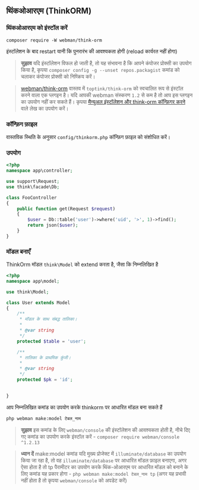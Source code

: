 ## थिंकओआरएम (ThinkORM)

### थिंकओआरएम को इंस्टॉल करें

`composer require -W webman/think-orm`

इंस्टॉलेशन के बाद restart यानी कि पुनरारंभ की आवश्यकता होगी (reload कार्यरत नहीं होगा)

> **सुझाव**
> यदि इंस्टॉलेशन विफल हो जाती है, तो यह संभावना है कि आपने कंपोजर प्रोक्सी का उपयोग किया है, कृपया `composer config -g --unset repos.packagist` कमांड को चलाकर कंपोजर प्रोक्सी को निष्क्रिय करें।

> [webman/think-orm](https://www.workerman.net/plugin/14) वास्तव में `toptink/think-orm` को स्वचालित रूप से इंस्टॉल करने वाला एक प्लगइन है। यदि आपकी webman संस्करण `1.2` से कम है तो आप इस प्लगइन का उपयोग नहीं कर सकते हैं। कृपया [मैन्युअल इंस्टॉलेशन और think-orm कॉन्फ़िगर करने](https://www.workerman.net/a/1289) वाले लेख का उपयोग करें।

### कॉन्फ़िग फ़ाइल

वास्तविक स्थिति के अनुसार `config/thinkorm.php` कॉन्फ़िग फ़ाइल को संशोधित करें।

### उपयोग

```php
<?php
namespace app\controller;

use support\Request;
use think\facade\Db;

class FooController
{
    public function get(Request $request)
    {
        $user = Db::table('user')->where('uid', '>', 1)->find();
        return json($user);
    }
}
```

### मॉडल बनाएँ

ThinkOrm मॉडल `think\Model` को extend करता है, जैसा कि निम्नलिखित है
```php
<?php
namespace app\model;

use think\Model;

class User extends Model
{
    /**
     * मॉडल के साथ संबद्ध तालिका।
     *
     * @var string
     */
    protected $table = 'user';

    /**
     * तालिका के प्राथमिक कुंजी।
     *
     * @var string
     */
    protected $pk = 'id';

    
}
```

आप निम्नलिखित कमांड का उपयोग करके thinkorm पर आधारित मॉडल बना सकते हैं
```bash
php webman make:model टेबल_नाम
```

> **सुझाव**
> इस कमांड के लिए `webman/console` की इंस्टॉलेशन की आवश्यकता होती है, नीचे दिए गए कमांड का उपयोग करके इंस्टॉल करें - `composer require webman/console ^1.2.13`

> **ध्यान दें**
> make:model कमांड यदि मुख्य प्रोजेक्ट में `illuminate/database` का उपयोग किया जा रहा है, तो वह `illuminate/database` पर आधारित मॉडल फ़ाइल बनाएगा, अगर ऐसा होता है तो tp पैरामीटर का उपयोग करके थिंक-ओआरएम पर आधारित मॉडल को बनाने के लिए कमांड यह प्रकार होगा - `php webman make:model टेबल_नाम tp` (अगर यह प्रभावी नहीं होता है तो कृपया `webman/console` को अपडेट करें)
